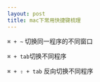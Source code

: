 ```yaml
---
layout: post
title: mac下常用快捷键梳理
---
```


`⌘ + ~` 切换同一程序的不同窗口

`⌘ + tab`切换不同程序

`⌘ + ⇧ + tab` 反向切换不同程序